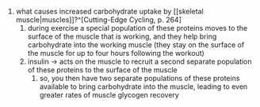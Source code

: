 1. what causes increased carbohydrate uptake by [[skeletal muscle|muscles]]?^[Cutting-Edge Cycling, p. 264]
	1. during exercise a special population of these proteins moves to the surface of the muscle that is working, and they help bring carbohydrate into the working muscle (they stay on the surface of the muscle for up to four hours following the workout)
	2. insulin → acts on the muscle to recruit a second separate population of these proteins to the surface of the muscle
		1. so, you then have two separate populations of these proteins available to bring carbohydrate into the muscle, leading to even greater rates of muscle glycogen recovery